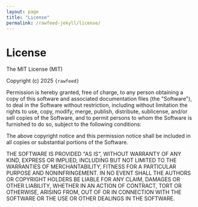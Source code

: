 ```yaml
---
layout: page
title: "License"
permalink: /rawfeed-jekyll/license/
---
```


# License

The MIT License (MIT)

Copyright (c) 2025 `{rawfeed}`

Permission is hereby granted, free of charge, to any person obtaining a copy
of this software and associated documentation files (the "Software"), to deal
in the Software without restriction, including without limitation the rights
to use, copy, modify, merge, publish, distribute, sublicense, and/or sell
copies of the Software, and to permit persons to whom the Software is
furnished to do so, subject to the following conditions:

The above copyright notice and this permission notice shall be included in all
copies or substantial portions of the Software.

THE SOFTWARE IS PROVIDED "AS IS", WITHOUT WARRANTY OF ANY KIND, EXPRESS OR
IMPLIED, INCLUDING BUT NOT LIMITED TO THE WARRANTIES OF MERCHANTABILITY,
FITNESS FOR A PARTICULAR PURPOSE AND NONINFRINGEMENT. IN NO EVENT SHALL THE
AUTHORS OR COPYRIGHT HOLDERS BE LIABLE FOR ANY CLAIM, DAMAGES OR OTHER
LIABILITY, WHETHER IN AN ACTION OF CONTRACT, TORT OR OTHERWISE, ARISING FROM,
OUT OF OR IN CONNECTION WITH THE SOFTWARE OR THE USE OR OTHER DEALINGS IN THE
SOFTWARE.

<!-- version: 0.2.0

Creative Commons Attribution 4.0 International (CC BY 4.0)

Copyright (c) 2025 `{rawfeed} <https://rawfeed.github.io>`

This theme is licensed under the Creative Commons Attribution 4.0 International License.

You are free to:

  • Share — copy and redistribute the material in any medium or format
  • Adapt — remix, transform, and build upon the material for any purpose, even commercially

Under the following conditions:

  • Attribution — You must give appropriate credit, provide a link to the license, and indicate if changes were made.
    You may do so in any reasonable manner, **but not in any way that suggests the licensor endorses you or your use**.
    The attribution **must include the author’s name and the original link**, visible on the website or derivative product.

No additional restrictions — You may not apply legal terms or technological measures that legally restrict others from doing anything the license permits.

---

"Theme developed by [{rawfeed}](https://rawfeed.github.io) — Licensed under [CC BY 4.0](https://creativecommons.org/licenses/by/4.0/)"

-->
